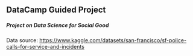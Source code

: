 ## DataCamp Guided Project
##### Project on Data Science for Social Good
Data source: https://www.kaggle.com/datasets/san-francisco/sf-police-calls-for-service-and-incidents
